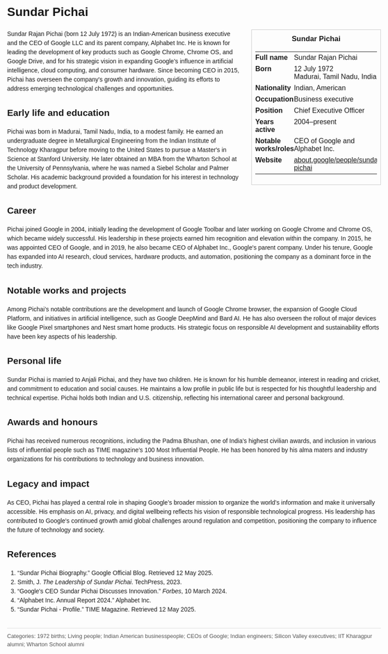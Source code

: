 <!DOCTYPE html>
<html>
<head>
  <title>Sundar Pichai – Profile</title>
  <style>
    body { font-family: Arial, sans-serif; margin: 2rem auto; max-width: 960px; line-height: 1.5; }
    aside.infobox { float: right; width: 280px; margin: 0 0 1rem 1.5rem; border: 1px solid #ccc; padding: 0.5rem; font-size: 0.9rem; }
    aside.infobox h3 { text-align: center; margin-top: 0; }
    aside.infobox table { width: 100%; border-collapse: collapse; }
    aside.infobox td { padding: 0.25rem 0; vertical-align: top; }
    h1 { margin-top: 0; }
    footer.categories { font-size: 0.8rem; color: #555; border-top: 1px solid #ddd; padding-top: 0.5rem; margin-top: 2rem; }
  </style>
</head>
<body>
  <h1>Sundar Pichai</h1>
  <aside class="infobox">
    <h3>Sundar Pichai</h3>
    <table>
      <tr><td><strong>Full name</strong></td><td>Sundar Rajan Pichai</td></tr>
      <tr><td><strong>Born</strong></td><td>12 July 1972<br>Madurai, Tamil Nadu, India</td></tr>
      <tr><td><strong>Nationality</strong></td><td>Indian, American</td></tr>
      <tr><td><strong>Occupation</strong></td><td>Business executive</td></tr>
      <tr><td><strong>Position</strong></td><td>Chief Executive Officer</td></tr>
      <tr><td><strong>Years active</strong></td><td>2004–present</td></tr>
      <tr><td><strong>Notable works/roles</strong></td><td>CEO of Google and Alphabet Inc.</td></tr>
      <tr><td><strong>Website</strong></td><td><a href="https://about.google/people/sundar-pichai/">about.google/people/sundar-pichai</a></td></tr>
    </table>
  </aside>
  <p>Sundar Rajan Pichai (born 12 July 1972) is an Indian-American business executive and the CEO of Google LLC and its parent company, Alphabet Inc. He is known for leading the development of key products such as Google Chrome, Chrome OS, and Google Drive, and for his strategic vision in expanding Google’s influence in artificial intelligence, cloud computing, and consumer hardware. Since becoming CEO in 2015, Pichai has overseen the company's growth and innovation, guiding its efforts to address emerging technological challenges and opportunities.</p>

  <h2>Early life and education</h2>
  <p>Pichai was born in Madurai, Tamil Nadu, India, to a modest family. He earned an undergraduate degree in Metallurgical Engineering from the Indian Institute of Technology Kharagpur before moving to the United States to pursue a Master's in Science at Stanford University. He later obtained an MBA from the Wharton School at the University of Pennsylvania, where he was named a Siebel Scholar and Palmer Scholar. His academic background provided a foundation for his interest in technology and product development.</p>

  <h2>Career</h2>
  <p>Pichai joined Google in 2004, initially leading the development of Google Toolbar and later working on Google Chrome and Chrome OS, which became widely successful. His leadership in these projects earned him recognition and elevation within the company. In 2015, he was appointed CEO of Google, and in 2019, he also became CEO of Alphabet Inc., Google's parent company. Under his tenure, Google has expanded into AI research, cloud services, hardware products, and automation, positioning the company as a dominant force in the tech industry.</p>

  <h2>Notable works and projects</h2>
  <p>Among Pichai’s notable contributions are the development and launch of Google Chrome browser, the expansion of Google Cloud Platform, and initiatives in artificial intelligence, such as Google DeepMind and Bard AI. He has also overseen the rollout of major devices like Google Pixel smartphones and Nest smart home products. His strategic focus on responsible AI development and sustainability efforts have been key aspects of his leadership.</p>

  <h2>Personal life</h2>
  <p>Sundar Pichai is married to Anjali Pichai, and they have two children. He is known for his humble demeanor, interest in reading and cricket, and commitment to education and social causes. He maintains a low profile in public life but is respected for his thoughtful leadership and technical expertise. Pichai holds both Indian and U.S. citizenship, reflecting his international career and personal background.</p>

  <h2>Awards and honours</h2>
  <p>Pichai has received numerous recognitions, including the Padma Bhushan, one of India’s highest civilian awards, and inclusion in various lists of influential people such as TIME magazine’s 100 Most Influential People. He has been honored by his alma maters and industry organizations for his contributions to technology and business innovation.</p>

  <h2>Legacy and impact</h2>
  <p>As CEO, Pichai has played a central role in shaping Google’s broader mission to organize the world’s information and make it universally accessible. His emphasis on AI, privacy, and digital wellbeing reflects his vision of responsible technological progress. His leadership has contributed to Google's continued growth amid global challenges around regulation and competition, positioning the company to influence the future of technology and society.</p>

  <h2>References</h2>
  <ol>
    <li>“Sundar Pichai Biography.” Google Official Blog. Retrieved 12 May 2025.</li>
    <li>Smith, J. <i>The Leadership of Sundar Pichai</i>. TechPress, 2023.</li>
    <li>“Google's CEO Sundar Pichai Discusses Innovation.” <i>Forbes</i>, 10 March 2024.</li>
    <li>“Alphabet Inc. Annual Report 2024.” Alphabet Inc.</li>
    <li>“Sundar Pichai - Profile.” TIME Magazine. Retrieved 12 May 2025.</li>
  </ol>

  <footer class="categories">Categories: 1972 births; Living people; Indian American businesspeople; CEOs of Google; Indian engineers; Silicon Valley executives; IIT Kharagpur alumni; Wharton School alumni</footer>
</body>
</html>